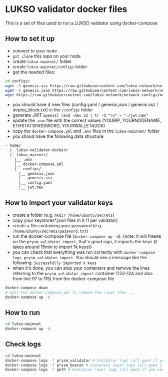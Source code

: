 # LUKSO validator docker files

This is a set of files used to run a LUKSO validator using docker-compose

## How to set it up

- connect to your node
- `git clone` this repo on your node
- create `lukso-mainnet/` folder
- create `lukso-mainnet/configs` folder
- get the needed files:

```bash
cd configs/
wget -O genesis.ssz https://raw.githubusercontent.com/lukso-network/network-configs/main/mainnet/shared/genesis_42.ssz
wget -O genesis.json https://raw.githubusercontent.com/lukso-network/network-configs/main/mainnet/shared/genesis_42.json
wget https://raw.githubusercontent.com/lukso-network/network-configs/main/mainnet/shared/config.yaml
```

- you should have 4 new files (config.yaml / genesis.json / genesis.ssz / deploy_block.txt) in the `/configs` folder
- generate JWT `openssl rand -hex 32 | tr -d "\n" > "./jwt.hex"`
- update the `.env` file with the correct values (YOURIP, YOURNODENAME, ETHSTATSPASSWORD, YOURWALLETADDR)
- copy the `docker-compose.yml` and `.env` files in the `lukso-mainnet/` folder
- you shoud have the following data structure:

```bash
- home/
  |_ lukso-validator-docker/
  |_ lukso_mainnet/
    |__ .env
    |__ docker-compose.yml
    |__ configs/
      |__ genesis.json
      |__ genesis.ssz
      |__ config.yaml
      |__ jwt.hex
```

## How to import your validator keys

- create a folder (e.g. `mkdir /home/ubuntu/secrets`)
- copy your keystores*.json files in it (1 per validator)
- create a file containing your password (e.g. `/home/ubuntu/secrets/password.txt`)
- run the docker-compose file (`docker-compose up -d`). (note: it will freeze on the `prysm_validator_import`, that's good sign, it imports the keys (it takes around 15min to import 1k keys))
- you can check that everything was run correctly with `docker-compose logs prysm_validator_import`. You should see a message like the following: `Successfully imported X keys`
- when it's done, you can stop your containers and remove the lines referring to the `prysm_validator_import` container (123-124 and also from line 97 to 115) from the docker-compose file

```bash
docker-compose down
# edit the docker-compose.yml to remove the lines then ...
docker-compose up -d
```

## How to run

```bash
cd lukso-mainnet
docker-compose up -d
```

## Check logs

```bash
cd lukso-mainnet
docker-compose logs -f prysm_validator # Validator logs (all good if you see "Validator activated")
docker-compose logs -f prysm_beacon # Consensus layer logs (all good if you see "msg="XhYmZs until chain genesis")
docker-compose logs -f geth # Execution layer logs (all good if you see "waiting for beacon client sync switch-over...")
```
